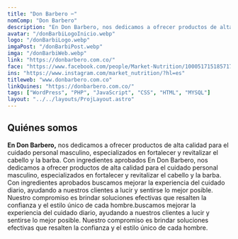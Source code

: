 ```yaml
---
title: "Don Barbero ✂️"
nomComp: "Don Barbero"
description: "En Don Barbero, nos dedicamos a ofrecer productos de alta calidad para el cuidado personal masculino, especializados en fortalecer y revitalizar el cabello y la barba."
avatar: "/donBarbiLogoInicio.webp"
logo: "/donBarbiLogo.webp"
imgaPost: "/donBarbiPost.webp"
imga: "/donBarbiWeb.webp"
link: "https://donbarbero.com.co/"
face: "https://www.facebook.com/people/Market-Nutrition/100051715185717/"
ins: "https://www.instagram.com/market_nutrition/?hl=es"
titleweb: "www.donbarbero.com.co"
linkQuines: "https://donbarbero.com.co/"
tags: ["WordPress", "PHP", "JavaScript", "CSS", "HTML", "MYSQL"]
layout: "../../layouts/ProjLayout.astro"
---
```

## Quiénes somos

**En Don Barbero,** nos dedicamos a ofrecer productos de alta calidad para el cuidado personal masculino, especializados en fortalecer y revitalizar el cabello y la barba. Con ingredientes aprobados En Don Barbero, nos dedicamos a ofrecer productos de alta calidad para el cuidado personal masculino, especializados en fortalecer y revitalizar el cabello y la barba. Con ingredientes aprobados buscamos mejorar la experiencia del cuidado diario, ayudando a nuestros clientes a lucir y sentirse lo mejor posible. Nuestro compromiso es brindar soluciones efectivas que resalten la confianza y el estilo único de cada hombre.buscamos mejorar la experiencia del cuidado diario, ayudando a nuestros clientes a lucir y sentirse lo mejor posible. Nuestro compromiso es brindar soluciones efectivas que resalten la confianza y el estilo único de cada hombre.
